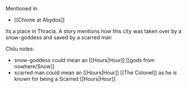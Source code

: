 Mentioned in:
- [[Chione at Abydos]]

Its a place in Thracia. A story mentions how this city was taken over by a snow-goddess and saved by a scarred man

Chilu notes:
- snow-goddess could mean an [[Hours|Hour]] [[gods from nowhere/Snow]]
- scarred man could mean an [[Hours|Hour]] [[The Colonel]] as he is known for being a Scarred [[Hours|Hour]]